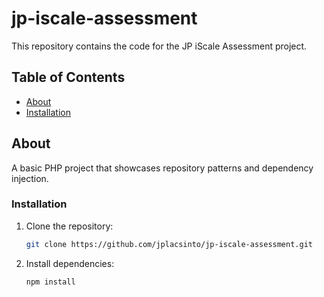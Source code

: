 # jp-iscale-assessment

This repository contains the code for the JP iScale Assessment project.

## Table of Contents

- [About](#about)
- [Installation](#installation)

## About

A basic PHP project that showcases repository patterns and dependency injection.

### Installation

1. Clone the repository:

   ```sh
   git clone https://github.com/jplacsinto/jp-iscale-assessment.git

2. Install dependencies:

   ```sh
   npm install
